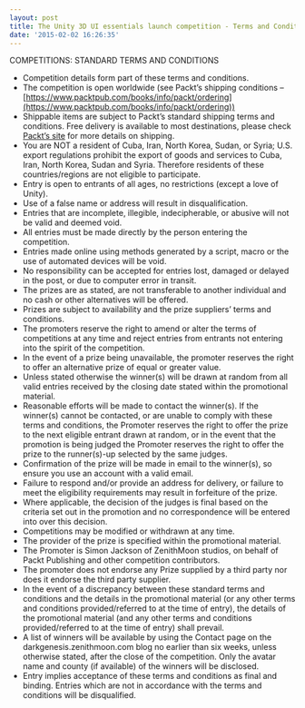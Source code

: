 ```yaml
---
layout: post
title: The Unity 3D UI essentials launch competition - Terms and Conditions
date: '2015-02-02 16:26:35'
---
```


COMPETITIONS: STANDARD TERMS AND CONDITIONS

 

- Competition details form part of these terms and conditions.
- The competition is open worldwide (see Packt’s shipping conditions – [https://www.packtpub.com/books/info/packt/ordering](https://www.packtpub.com/books/info/packt/ordering))
- Shippable items are subject to Packt’s standard shipping terms and conditions.  Free delivery is available to most destinations, please check [Packt’s site](https://www.packtpub.com/books/info/packt/ordering "Packt shipping details") for more details on shipping.
- You are NOT a resident of Cuba, Iran, North Korea, Sudan, or Syria; U.S. export regulations prohibit the export of goods and services to Cuba, Iran, North Korea, Sudan and Syria. Therefore residents of these countries/regions are not eligible to participate.
- Entry is open to entrants of all ages, no restrictions (except a love of Unity).
- Use of a false name or address will result in disqualification.
- Entries that are incomplete, illegible, indecipherable, or abusive will not be valid and deemed void.
- All entries must be made directly by the person entering the competition.
- Entries made online using methods generated by a script, macro or the use of automated devices will be void.
- No responsibility can be accepted for entries lost, damaged or delayed in the post, or due to computer error in transit.
- The prizes are as stated, are not transferable to another individual and no cash or other alternatives will be offered.
- Prizes are subject to availability and the prize suppliers’ terms and conditions.
- The promoters reserve the right to amend or alter the terms of competitions at any time and reject entries from entrants not entering into the spirit of the competition.
- In the event of a prize being unavailable, the promoter reserves the right to offer an alternative prize of equal or greater value.
- Unless stated otherwise the winner(s) will be drawn at random from all valid entries received by the closing date stated within the promotional material.
- Reasonable efforts will be made to contact the winner(s). If the winner(s) cannot be contacted, or are unable to comply with these terms and conditions, the Promoter reserves the right to offer the prize to the next eligible entrant drawn at random, or in the event that the promotion is being judged the Promoter reserves the right to offer the prize to the runner(s)-up selected by the same judges.
- Confirmation of the prize will be made in email to the winner(s), so ensure you use an account with a valid email.
- Failure to respond and/or provide an address for delivery, or failure to meet the eligibility requirements may result in forfeiture of the prize.
- Where applicable, the decision of the judges is final based on the criteria set out in the promotion and no correspondence will be entered into over this decision.
- Competitions may be modified or withdrawn at any time.
- The provider of the prize is specified within the promotional material.
- The Promoter is Simon Jackson of ZenithMoon studios, on behalf of Packt Publishing and other competition contributors.
- The promoter does not endorse any Prize supplied by a third party nor does it endorse the third party supplier.
- In the event of a discrepancy between these standard terms and conditions and the details in the promotional material (or any other terms and conditions provided/referred to at the time of entry), the details of the promotional material (and any other terms and conditions provided/referred to at the time of entry) shall prevail.
- A list of winners will be available by using the Contact page on the darkgenesis.zenithmoon.com blog no earlier than six weeks, unless otherwise stated, after the close of the competition. Only the avatar name and county (if available) of the winners will be disclosed.
- Entry implies acceptance of these terms and conditions as final and binding.  Entries which are not in accordance with the terms and conditions will be disqualified.

 

